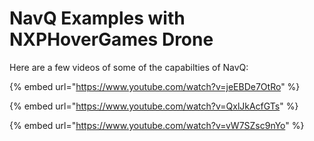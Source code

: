 # NavQ Examples with NXPHoverGames Drone

Here are a few videos of some of the capabilties of NavQ:

{% embed url="https://www.youtube.com/watch?v=jeEBDe7OtRo" %}

{% embed url="https://www.youtube.com/watch?v=QxlJkAcfGTs" %}

{% embed url="https://www.youtube.com/watch?v=vW7SZsc9nYo" %}



